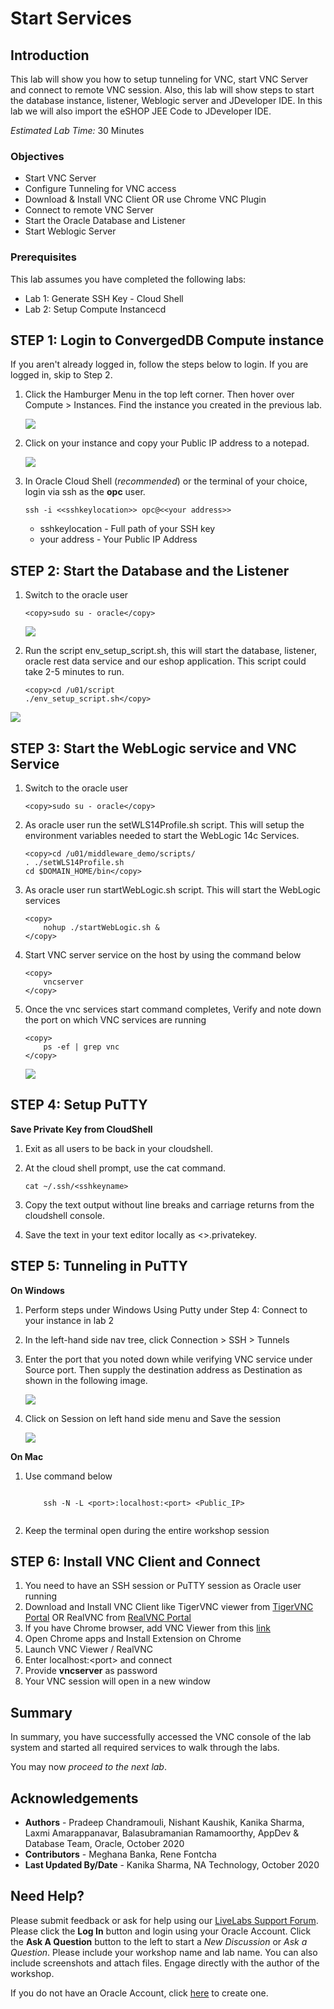 # Start Services

## Introduction

This lab will show you how to setup tunneling for VNC, start VNC Server and connect to remote VNC session. Also, this lab will show steps to start the database instance, listener, Weblogic server and JDeveloper IDE. In this lab we will also import the eSHOP JEE Code to JDeveloper IDE.

*Estimated Lab Time:* 30 Minutes

### Objectives
- Start VNC Server
- Configure Tunneling for VNC access
- Download & Install VNC Client OR use Chrome VNC Plugin
- Connect to remote VNC Server
- Start the Oracle Database and Listener
- Start Weblogic Server

### Prerequisites
This lab assumes you have completed the following labs:
- Lab 1: Generate SSH Key - Cloud Shell
- Lab 2: Setup Compute Instancecd 

## **STEP 1**: Login to ConvergedDB Compute instance

If you aren't already logged in, follow the steps below to login. If you are logged in, skip to Step 2.

1. Click the Hamburger Menu in the top left corner. Then hover over Compute > Instances. Find the instance you created in the previous lab.

    
    ![](./images/nav-compute-instance.png " ")


2. Click on your instance and copy your Public IP address to a notepad.

   
    ![](./images/public-ip.png " ")



3. In Oracle Cloud Shell (*recommended*) or the terminal of your choice, login via ssh as the **opc** user. 



      ````
      ssh -i <<sshkeylocation>> opc@<<your address>>
      ````

      - sshkeylocation - Full path of your SSH key
      - your address - Your Public IP Address



## **STEP 2**: Start the Database and the Listener



1. Switch to the oracle user
      ````
      <copy>sudo su - oracle</copy>
      ````

   ![](./images/env1.png " ")



2.  Run the script env\_setup\_script.sh, this will start the database, listener, oracle rest data service and our eshop application. This script could take 2-5 minutes to run.


      ````
      <copy>cd /u01/script
      ./env_setup_script.sh</copy>
      ````


   ![](./images/setup-script.png " ")


## **STEP 3**: Start the WebLogic service and VNC Service

1. Switch to the oracle user
      ````
      <copy>sudo su - oracle</copy>
      ````

2.	As oracle user run the setWLS14Profile.sh script.  This will setup the environment variables needed to start the WebLogic 14c Services.


    ````
    <copy>cd /u01/middleware_demo/scripts/
    . ./setWLS14Profile.sh
    cd $DOMAIN_HOME/bin</copy>
    ````


3.	As oracle user run startWebLogic.sh script. This will start the WebLogic services


    ````
    <copy>
        nohup ./startWebLogic.sh &
    </copy>
    ````

4.	Start VNC server service on the host by using the command below 

    ````
    <copy>
        vncserver
    </copy>
    ````

5.	Once the vnc services start command completes, Verify and note down the port on which VNC services are running


    ````
    <copy>
        ps -ef | grep vnc
    </copy>
    ````

    ![](./images/check-vnc.png " ")



## **STEP 4**: Setup PuTTY


**Save Private Key from CloudShell**

1.	Exit as all users to be back in your cloudshell.
2.	At the cloud shell prompt, use the cat command.

    ````
    cat ~/.ssh/<sshkeyname>
    ````
3.	Copy the text output without line breaks and carriage returns from the cloudshell console.
4.	Save the text in your text editor locally as <<sshkeyname>>.privatekey.

## **STEP 5**: Tunneling in PuTTY

**On Windows**
    
1. Perform steps under Windows Using Putty under Step 4: Connect to your instance in lab 2
2. In the left-hand side nav tree, click Connection > SSH > Tunnels
3. Enter the port that you noted down while verifying VNC service under Source port. Then supply the destination address as Destination as shown in the following image.

  
    ![](./images/configure-tunneling.png " ")


4. Click on Session on left hand side menu and Save the session


    ![](./images/save-session.png " ")


**On Mac**

1. Use command below

    ````
        
        ssh -N -L <port>:localhost:<port> <Public_IP>
        
    ````

2.	Keep the terminal open during the entire workshop session


## **STEP 6**: Install VNC Client and Connect

1. You need to have an SSH session or PuTTY session as Oracle user running
2. Download and Install VNC Client like TigerVNC viewer from [TigerVNC Portal](https://tigervnc.org/) OR RealVNC from [RealVNC Portal](https://www.realvnc.com/en/connect/download/viewer/)
3. If you have Chrome browser, add VNC Viewer from this [link](https://chrome.google.com/webstore/detail/vnc%C2%AE-viewer-for-google-ch/iabmpiboiopbgfabjmgeedhcmjenhbla)  
4. Open Chrome apps and Install Extension on Chrome
5. Launch VNC Viewer / RealVNC
6. Enter localhost:<port\> and connect
7. Provide **vncserver** as password
8. Your VNC session will open in a new window


## Summary
In summary, you have successfully accessed the VNC console of the lab system and started all required services to walk through the labs.

You may now *proceed to the next lab*.


## Acknowledgements
- **Authors** - Pradeep Chandramouli, Nishant Kaushik, Kanika Sharma, Laxmi Amarappanavar, Balasubramanian Ramamoorthy, AppDev & Database Team, Oracle, October 2020
- **Contributors** - Meghana Banka, Rene Fontcha
- **Last Updated By/Date** - Kanika Sharma, NA Technology, October 2020

## Need Help?
Please submit feedback or ask for help using our [LiveLabs Support Forum](https://community.oracle.com/tech/developers/categories/livelabsdiscussions). Please click the **Log In** button and login using your Oracle Account. Click the **Ask A Question** button to the left to start a *New Discussion* or *Ask a Question*.  Please include your workshop name and lab name.  You can also include screenshots and attach files.  Engage directly with the author of the workshop.

If you do not have an Oracle Account, click [here](https://profile.oracle.com/myprofile/account/create-account.jspx) to create one.






        








